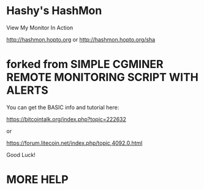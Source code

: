 Hashy's HashMon   
===============

View My Monitor In Action

http://hashmon.hopto.org   or   http://hashmon.hopto.org/sha
 
forked from
SIMPLE CGMINER REMOTE MONITORING SCRIPT WITH ALERTS
===================================================

You can get the BASIC info and tutorial here:

https://bitcointalk.org/index.php?topic=222632

or

https://forum.litecoin.net/index.php/topic,4092.0.html

Good Luck!

MORE HELP 
=========
